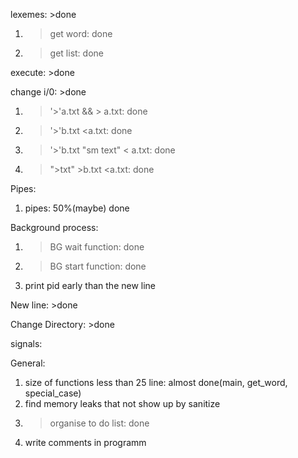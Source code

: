 lexemes:  >done
  1) >get word: done
  2) >get list: done

execute:  >done

change i/0: >done
  1) >'>'a.txt && > a.txt: done
  2) >'>'b.txt <a.txt: done
  3) >'>'b.txt "sm text" < a.txt: done
  4) >">txt" >b.txt <a.txt: done
  
Pipes:
  1) pipes: 50%(maybe) done

Background process:
  1) >BG wait function: done
  2) >BG start function: done
  3) print pid early than the new line 
  
New line:  >done
  
Change Directory:  >done

signals:

General:
  1) size of functions less than 25 line: almost done(main, get_word, special_case)
  2) find memory leaks that not show up by sanitize
  3) >organise to do list: done
  4) write comments in programm

